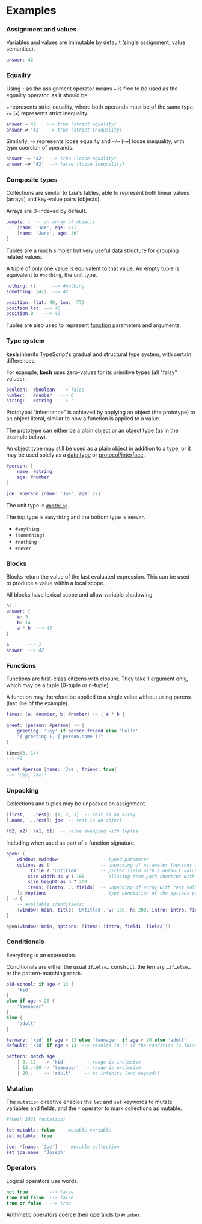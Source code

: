 # Examples

### Assignment and values

Variables and values are immutable by default (single assignment, value semantics).

```lua
answer: 42
```

### Equality

Using `:` as the assignment operator means `=` is free to be used as the equality operator, as it should be.

`=` represents strict equality, where both operands must be of the same type. `/=` (`≠`) represents strict inequality.

```lua
answer = 42    --> true (strict equality)
answer ≠ '42'  --> true (strict inequality)
```

Similarly, `~=` represents loose equality and `~/=` (`~≠`) loose inequality, with type coercion of operands.

```lua
answer ~= '42'  --> true (loose equality)
answer ~≠ '42'  --> false (loose inequality)
```

### Composite types

Collections are similar to Lua's tables, able to represent both linear values (arrays) and key-value pairs (objects).

Arrays are 0-indexed by default.

```lua
people: [  -- an array of objects
    [name: 'Joe', age: 27]
    [name: 'Jane', age: 30]
]
```

Tuples are a much simpler but very useful data structure for grouping related values.

A tuple of only one value is equivalent to that value. An empty tuple is equivalent to `#nothing`, the unit type.

```lua
nothing: ()      --> #nothing
something: (42)  --> 42

position: (lat: 40, lon: -77)
position.lat  --> 40
position.0    --> 40
```

Tuples are also used to represent [function](#functions) parameters and arguments.

### Type system

**kesh** inherits TypeScript's gradual and structural type system, with certain differences.

For example, **kesh** uses zero-values for its primitive types (all "falsy" values).

```lua
boolean:  #boolean  --> false
number:   #number   --> 0
string:   #string   --> ''
```

Prototypal "inheritance" is achieved by applying an object (the prototype) to an object literal, similar to how a function is applied to a value.

The prototype can either be a plain object or an object type (as in the example below).

An object type may still be used as a plain object in addition to a type, or it may be used solely as a [data type](https://en.wikipedia.org/wiki/Data_type#Composite_types) or [protocol/interface](https://en.wikipedia.org/wiki/Protocol_(object-oriented_programming)).

```lua
#person: [
    name: #string
    age: #number
]

joe: #person [name: 'Joe', age: 27]
```

The unit type is [`#nothing`](https://gist.github.com/joakim/dd598d9c6b783cd7641100bc70215e68).

The top type is `#anything` and the bottom type is `#never`.

- `#anything`
- `(something)`
- `#nothing`
- `#never`

### Blocks

Blocks return the value of the last evaluated expression. This can be used to produce a value within a local scope.

All blocks have lexical scope and allow variable shadowing.

```lua
a: 1
answer: {
    a: 3
    b: 14
    a * b  --> 42
}

a       --> 1
answer  --> 42
```

### Functions

Functions are first-class citizens with closure. They take 1 argument only, which may be a tuple (0-tuple or n-tuple).

A function may therefore be applied to a single value without using parens (last line of the example).

```lua
times: (a: #number, b: #number) -> { a * b }

greet: (person: #person) -> {
    greeting: 'Hey' if person.friend else 'Hello'
    "{ greeting }, { person.name }!"
}

times(3, 14)
--> 42

greet #person [name: 'Joe', friend: true]
--> 'Hey, Joe!'
```

### Unpacking

Collections and tuples may be unpacked on assignment.

```lua
[first, ...rest]: [1, 2, 3]  -- rest is an array
[.name, ...rest]: joe  -- rest is an object

(b2, a2): (a1, b1)  -- value swapping with tuples
```

Including when used as part of a function signature.

```lua
open: (
    window: #window                -- typed parameter
    options as [                   -- unpacking of parameter (options is the external name only)
        .title ? 'Untitled'        -- picked field with a default value if missing
        size.width as w ? 100      -- aliasing from path shortcut with a default value
        size.height as h ? 200
        items: [intro, ...fields]  -- unpacking of array with rest values
    ]: #options                    -- type annotation of the options parameter
) -> {
    -- available identifiers:
    (window: main, title: 'Untitled', w: 100, h: 200, intro: intro, fields: [field1, field2])
}

open(window: main, options: [items: [intro, field1, field2]])
```

### Conditionals

Everything is an expression.

Conditionals are either the usual `if…else…` construct, the ternary `…if…else…` or the pattern-matching `match`.

```lua
old-school: if age < 13 {
    'kid'
}
else if age < 20 {
    'teenager'
}
else {
    'adult'
}

ternary: 'kid' if age < 13 else 'teenager' if age < 20 else 'adult'
default: 'kid' if age < 13  --> results in () if the condition is false

pattern: match age
    | 0..12   -> 'kid'       -- range is inclusive
    | 13..<20 -> 'teenager'  -- range is exclusive
    | 20..    -> 'adult'     -- to infinity (and beyond!)
```

### Mutation

The `mutation` directive enables the `let` and `set` keywords to mutate variables and fields, and the `*` operator to mark collections as mutable.

```lua
#!kesh 2021 (mutation)

let mutable: false  -- mutable variable
set mutable: true

joe: *[name: 'Joe']  -- mutable collection
set joe.name: 'Joseph'
```

### Operators

Logical operators use words.

```lua
not true        --> false
true and false  --> false
true or false   --> true
```

Arithmetic operators coerce their operands to `#number`.
